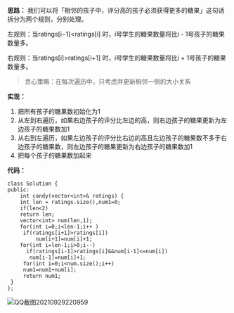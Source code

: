 **思路：**
我们可以将「相邻的孩子中，评分高的孩子必须获得更多的糖果」这句话拆分为两个规则，分别处理。

左规则：当ratings[i−1]<ratings[i] 时，i号学生的糖果数量将比i - 1号孩子的糖果数量多。

右规则：当ratings[i]>ratings[i+1] 时，i号学生的糖果数量将比i + 1号孩子的糖果数量多。


> 贪心策略：在每次遍历中，只考虑并更新相邻一侧的大小关系


**实现：**
1. 把所有孩子的糖果数初始化为1
2. 从左到右遍历，如果右边孩子的评分比左边的高，则右边孩子的糖果更新为左边孩子的糖果数加1
3. 从右到左遍历，如果左边孩子的评分比右边的高且左边孩子的糖果数不多于右边孩子的糖果数，则左边孩子的糖果更新为右边孩子的糖果数加1
4. 把每个孩子的糖果数加起来


**代码：**
```
class Solution {
public:
    int candy(vector<int>& ratings) {
    int len = ratings.size(),num1=0;
    if(len<2)
    return len;
    vector<int> num(len,1);
    for(int i=0;i<len-1;i++ )
     if(ratings[i+1]>ratings[i])
         num[i+1]=num[i]+1;
    for(int i=len-1;i>0;i--)
      if(ratings[i-1]>ratings[i]&&num[i-1]<=num[i])
       num[i-1]=num[i]+1;
     for(int i=0;i<num.size();i++)
     num1=num1+num[i];
     return num1;
 }
};
```
![QQ截图20210929220959](https://user-images.githubusercontent.com/90401274/135285501-32cd1664-3bf6-4847-b48c-e053a90a3163.png)
